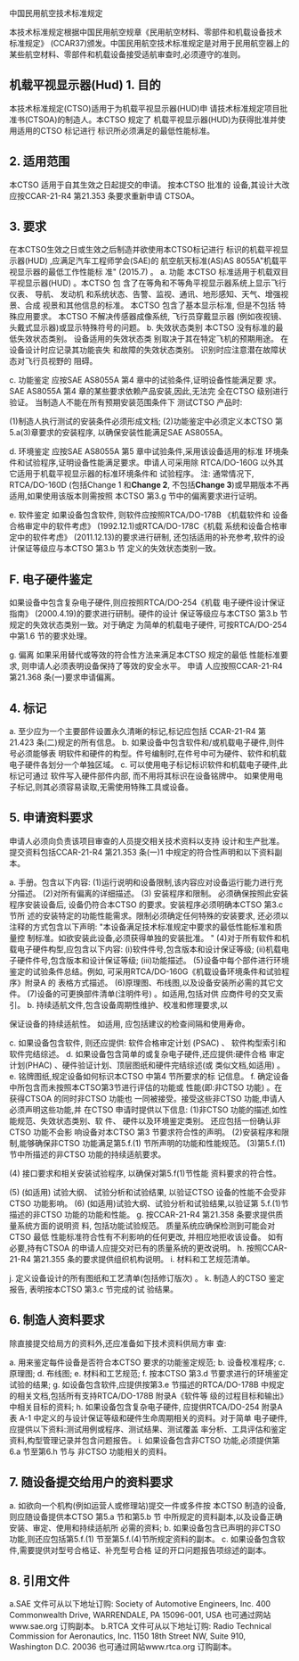  
中国民用航空技术标准规定 
 
本技术标准规定根据中国民用航空规章《民用航空材料、零部件和机载设备技术
标准规定》
(CCAR37)颁发。中国民用航空技术标准规定是对用于民用航空器上的
某些航空材料、零部件和机载设备接受适航审查时,必须遵守的准则。 
 

## 机载平视显示器(Hud) 1. 目的

本技术标准规定(CTSO)适用于为机载平视显示器(HUD)申
请技术标准规定项目批准书(CTSOA)的制造人。本CTSO 规定了
机载平视显示器(HUD)为获得批准并使用适用的CTSO 标记进行 标识所必须满足的最低性能标准。 

## 2. 适用范围

本CTSO 适用于自其生效之日起提交的申请。
按本CTSO 批准的
设备,其设计大改应按CCAR-21-R4 第21.353 条要求重新申请
CTSOA。 

## 3. 要求

在本CTSO生效之日或生效之后制造并欲使用本CTSO标记进行
标识的机载平视显示器(HUD)
,应满足汽车工程师学会(SAE)的
航空航天标准(AS)AS 8055A"机载平视显示器的最低工作性能标
准"
(2015.7)
。 
a. 功能 
本CTSO 标准适用于机载双目平视显示器(HUD)
。本CTSO 包
含了在等角和不等角平视显示器系统上显示飞行仪表、
导航、
发动机
和系统状态、告警、监视、通讯、地形感知、天气、增强视景、合成 视景和其他信息的标准。
本CTSO 包含了基本显示标准,
但是不包括
特殊应用要求。
本CTSO 不解决传感器成像系统,
飞行员穿戴显示器
(例如夜视镜、头戴式显示器)或显示特殊符号的问题。 
b. 失效状态类别 本CTSO 没有标准的最低失效状态类别。
设备适用的失效状态类
别取决于其在特定飞机的预期用途。
在设备设计时应记录其功能丧失
和故障的失效状态类别。
识别时应注意潜在故障状态对飞行员视野的
阻碍。 

c. 功能鉴定 
应按SAE AS8055A 第4 章中的试验条件,证明设备性能满足要
求。SAE AS8055A 第4 章的某些要求依赖产品安装,因此,无法完 全在CTSO 级别进行验证。
当制造人不能在所有预期安装范围条件下
测试CTSO 产品时: 

(1)制造人执行测试的安装条件必须形成文档; (2)功能鉴定中必须定义本CTSO 第5.a(3)章要求的安装程序,
以确保安装性能满足SAE AS8055A。 

d. 环境鉴定 
应按SAE AS8055A 第5 章中试验条件,采用该设备适用的标准
环境条件和试验程序,证明设备性能满足要求。申请人可采用除
RTCA/DO-160G 以外其它适用于机载平视显示器的标准环境条件和
试验程序。 
注:
通常情况下, RTCA/DO-160D
(包括Change 1 和**Change 2**,
不包括**Change 3**)或早期版本不再适用,如果使用该版本则需按照 本CTSO 第3.g 节中的偏离要求进行证明。 

e. 软件鉴定 
如果设备包含软件,
则软件应按照RTCA/DO-178B
《机载软件和
设备合格审定中的软件考虑》
(1992.12.1)或RTCA/DO-178C《机载
系统和设备合格审定中的软件考虑》
(2011.12.13)的要求进行研制,
还包括适用的补充参考,软件的设计保证等级应与本CTSO 第3.b 节
定义的失效状态类别一致。 

## F. 电子硬件鉴定

如果设备中包含复杂电子硬件,则应按照RTCA/DO-254《机载
电子硬件设计保证指南》
(2000.4.19)的要求进行研制。硬件的设计
保证等级应与本CTSO 第3.b 节规定的失效状态类别一致。对于确定
为简单的机载电子硬件,
可按RTCA/DO-254 中第1.6 节的要求处理。
 

g. 偏离 
如果采用替代或等效的符合性方法来满足本CTSO 规定的最低
性能标准要求,
则申请人必须表明设备保持了等效的安全水平。
申请
人应按照CCAR-21-R4 第21.368 条(一)要求申请偏离。 

## 4. 标记

a. 至少应为一个主要部件设置永久清晰的标记,标记应包括
CCAR-21-R4 第21.423 条(二)规定的所有信息。 
b. 如果设备中包含软件和/或机载电子硬件,则件号必须能够表
明软件和硬件的构型。件号编制时,在件号中可为硬件、软件和机载
电子硬件各划分一个单独区域。 
c. 可以使用电子标记标识软件和机载电子硬件,此标记可通过
软件写入硬件部件内部,
而不用将其标识在设备铭牌中。
如果使用电
子标记,则其必须容易读取,无需使用特殊工具或设备。 

## 5. 申请资料要求

申请人必须向负责该项目审查的人员提交相关技术资料以支持
设计和生产批准。提交资料包括CCAR-21-R4 第21.353 条(一)1
中规定的符合性声明和以下资料副本。 

a. 手册。包含以下内容: 
(1)运行说明和设备限制,该内容应对设备运行能力进行充
分描述。 
(2)对所有偏离的详细描述。 
(3)
安装程序和限制。
必须确保按照此安装程序安装设备后,
设备仍符合本CTSO 的要求。安装程序必须明确本CTSO 第3.c 节所
述的安装特定的功能性能需求。限制必须确定任何特殊的安装要求,
还必须以注释的方式包含以下声明: 
"本设备满足技术标准规定中要求的最低性能标准和质量控
制标准。如欲安装此设备,必须获得单独的安装批准。
" 
(4)对于所有软件和机载电子硬件构型,应包含以下内容: 
(i)软件件号,包含版本和设计保证等级; 
(ii)机载电子硬件件号,包含版本和设计保证等级; 
(iii)功能描述。 
(5)设备中每个部件进行环境鉴定的试验条件总结。例如,
可采用RTCA/DO-160G《机载设备环境条件和试验程序》附录A 的
表格方式描述。 
(6)原理图、布线图,以及设备安装所必需的其它文件。 
(7)设备的可更换部件清单(注明件号)
。如适用,包括对供
应商件号的交叉索引。 
b. 持续适航文件,包含设备周期性维护、校准和修理要求,以

保证设备的持续适航性。
如适用,
应包括建议的检查间隔和使用寿命。
 
c. 如果设备包含软件,
则还应提供:
软件合格审定计划
(PSAC)
、
软件构型索引和软件完结综述。 
d. 如果设备包含简单的或复杂电子硬件,还应提供:硬件合格
审定计划(PHAC)
、硬件验证计划、顶层图纸和硬件完结综述(或
类似文档,如适用)
。 
e. 铭牌图纸,规定设备如何标识本CTSO 中第4 节所要求的标
记信息。 
f. 确定设备中所包含而未按照本CTSO第3节进行评估的功能或
性能(即:非CTSO 功能)
。在获得CTSOA 的同时非CTSO 功能也
一同被接受。接受这些非CTSO 功能,申请人必须声明这些功能,并
在CTSO 申请时提供以下信息: 
(1)非CTSO 功能的描述,如性能规范、失效状态类别、软
件、
硬件以及环境鉴定类别。
还应包括一份确认非CTSO 功能不会影
响设备对本CTSO 第3 节要求符合性的声明。 
(2)安装程序和限制,能够确保非CTSO 功能满足第5.f.(1)
节所声明的功能和性能规范。 
(3)第5.f.(1)节中所描述的非CTSO 功能的持续适航要求。 

(4)
接口要求和相关安装试验程序,
以确保对第5.f(1)节性能
资料要求的符合性。 

(5)
(如适用)
试验大纲、
试验分析和试验结果,
以验证CTSO
设备的性能不会受非CTSO 功能影响。 
(6)
(如适用)试验大纲、试验分析和试验结果,以验证第
5.f.(1)节描述的非CTSO 功能的功能和性能。 
g. 按CCAR-21-R4 第21.358 条要求提供质量系统方面的说明资
料,
包括功能试验规范。
质量系统应确保检测到可能会对CTSO 最低
性能标准符合性有不利影响的任何更改,
并相应地拒收该设备。
如有
必要,持有CTSOA 的申请人应提交对已有的质量系统的更改说明。 
h. 按照CCAR-21-R4 第21.355 条的要求提供组织机构说明。 
i. 材料和工艺规范清单。 

j. 定义设备设计的所有图纸和工艺清单(包括修订版次)
。 
k. 制造人的CTSO 鉴定报告,
表明按本CTSO 第3.c 节完成的试
验结果。 

## 6. 制造人资料要求

除直接提交给局方的资料外,还应准备如下技术资料供局方审
查: 

a. 用来鉴定每件设备是否符合本CTSO 要求的功能鉴定规范; b. 设备校准程序; 
c. 原理图; 
d. 布线图; 
e. 材料和工艺规范; f. 按本CTSO 第3.d 节要求进行的环境鉴定试验的结果; 
g. 如设备包含软件,应提供按第3.e 节描述的RTCA/DO-178B
中规定的相关文档,包括所有支持RTCA/DO-178B 附录A《软件等 级的过程目标和输出》中相关目标的资料; 
h. 如果设备包含复杂电子硬件,
应提供RTCA/DO-254 附录A 表
A-1 中定义的与设计保证等级和硬件生命周期相关的资料。对于简单
电子硬件,应提供以下资料:测试用例或程序、测试结果、测试覆盖
率分析、工具评估和鉴定资料,构型管理记录并包含问题报告。 
i. 如果设备包含非CTSO 功能,必须提供第6.a 节至第6.h 节与
非CTSO 功能相关的资料。 

## 7. 随设备提交给用户的资料要求

a. 如欲向一个机构(例如运营人或修理站)提交一件或多件按
本CTSO 制造的设备,则应随设备提供本CTSO 第5.a 节和第5.b 节
中所规定的资料副本,以及设备正确安装、审定、使用和持续适航所
必需的资料; 
b. 如果设备包含已声明的非CTSO 功能,则还应包括第5.f.(1)
节至第5.f.(4)节所规定资料的副本。 
c. 如果设备包含软件,需要提供对型号合格证、补充型号合格
证的开口问题报告项综述的副本。 

## 8. 引用文件

a.SAE 文件可从以下地址订购: Society of Automotive Engineers, Inc. 400 Commonwealth Drive, WARRENDALE, PA 15096-001, USA 也可通过网站www.sae.org 订购副本。 b.RTCA 文件可从以下地址订购: 
Radio Technical Commission for Aeronautics, Inc. 1150 18th Street NW, Suite 910, Washington D.C. 20036 
也可通过网站www.rtca.org 订购副本。 
 